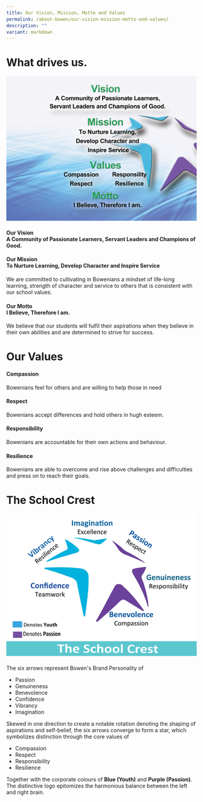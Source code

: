 ```yaml
---
title: Our Vision, Mission, Motto and Values
permalink: /about-bowen/our-vision-mission-motto-and-values/
description: ""
variant: markdown
---
```

# What drives us.
![Vision Mission Motto Values](/images/About%20Bowen/VMVG/Bowen_School_Mission_Vision.jpg)
#### **Our Vision**<br>A Community of Passionate Learners, Servant Leaders and Champions of Good.



#### **Our Mission** <br> To Nurture Learning, Develop Character and Inspire Service <br>

We are committed to cultivating in Bowenians a mindset of life-long learning, strength of character and service to others that is consistent with our school values.  

#### **Our Motto** <br>I Believe, Therefore I am. <br>

We believe that our students will fulfil their aspirations when they believe in their own abilities and are determined to strive for success.


# Our Values

#### Compassion <br>
Bowenians feel for others and are willing to help those in need

#### Respect <br>
Bowenians accept differences and hold others in hugh esteem.

#### Responsibility<br>
Bowenians are accountable for their own actions and behaviour.

#### Resilience <br>
Bowenians are able to overcome and rise above challenges and difficulties and press on to reach their goals.


# The School Crest
![](/images/About%20Bowen/VMVG/sch-crest_800x600.jpeg)

The six arrows represent Bowen's Brand Personality of&nbsp;
* Passion
* Genuineness
* Benevolence
* Confidence
* Vibrancy
* Imagination

Skewed in one direction to create a notable rotation denoting the shaping of aspirations and self-belief, the six arrows converge to form a star, which symbolizes distinction through the core values of
* Compassion
* Respect
* Responsibility
* Resilience


Together with the corporate&nbsp;colours&nbsp;of&nbsp;**Blue (Youth)**&nbsp;and&nbsp;**Purple (Passion)**. The distinctive logo epitomizes the harmonious balance between the left and right brain.